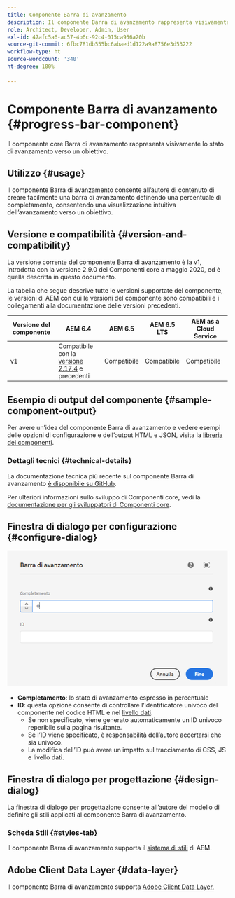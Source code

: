 ```yaml
---
title: Componente Barra di avanzamento
description: Il componente Barra di avanzamento rappresenta visivamente lo stato di avanzamento verso un obiettivo
role: Architect, Developer, Admin, User
exl-id: 47afc5a6-ac57-4b6c-92c4-015ca956a20b
source-git-commit: 6fbc781db555bc6abaed1d122a9a8756e3d53222
workflow-type: ht
source-wordcount: '340'
ht-degree: 100%

---
```


# Componente Barra di avanzamento {#progress-bar-component}

Il componente core Barra di avanzamento rappresenta visivamente lo stato di avanzamento verso un obiettivo.

## Utilizzo {#usage}

Il componente Barra di avanzamento consente all’autore di contenuto di creare facilmente una barra di avanzamento definendo una percentuale di completamento, consentendo una visualizzazione intuitiva dell’avanzamento verso un obiettivo.

## Versione e compatibilità {#version-and-compatibility}

La versione corrente del componente Barra di avanzamento è la v1, introdotta con la versione 2.9.0 dei Componenti core a maggio 2020, ed è quella descritta in questo documento.

La tabella che segue descrive tutte le versioni supportate del componente, le versioni di AEM con cui le versioni del componente sono compatibili e i collegamenti alla documentazione delle versioni precedenti.

| Versione del componente | AEM 6.4 | AEM 6.5 | AEM 6.5 LTS | AEM as a Cloud Service |
|---|---|---|---|---|
| v1 | Compatibile con la <br>[versione 2.17.4](/help/versions.md) e precedenti | Compatibile | Compatibile | Compatibile |

## Esempio di output del componente {#sample-component-output}

Per avere un’idea del componente Barra di avanzamento e vedere esempi delle opzioni di configurazione e dell’output HTML e JSON, visita la [libreria dei componenti](https://adobe.com/go/aem_cmp_library_progressbar_it).

### Dettagli tecnici {#technical-details}

La documentazione tecnica più recente sul componente Barra di avanzamento [è disponibile su GitHub](https://adobe.com/go/aem_cmp_tech_progress_v1).

Per ulteriori informazioni sullo sviluppo di Componenti core, vedi la [documentazione per gli sviluppatori di Componenti core](/help/developing/overview.md).

## Finestra di dialogo per configurazione {#configure-dialog}

![Finestra di dialogo per modifica del componente Barra di avanzamento](/help/assets/progress-bar-edit.png)

* **Completamento**: lo stato di avanzamento espresso in percentuale
* **ID**: questa opzione consente di controllare l’identificatore univoco del componente nel codice HTML e nel [livello dati](/help/developing/data-layer/overview.md).
   * Se non specificato, viene generato automaticamente un ID univoco reperibile sulla pagina risultante.
   * Se l’ID viene specificato, è responsabilità dell’autore accertarsi che sia univoco.
   * La modifica dell’ID può avere un impatto sul tracciamento di CSS, JS e livello dati.

## Finestra di dialogo per progettazione {#design-dialog}

La finestra di dialogo per progettazione consente all’autore del modello di definire gli stili applicati al componente Barra di avanzamento.

### Scheda Stili {#styles-tab}

Il componente Barra di avanzamento supporta il [sistema di stili](/help/get-started/authoring.md#component-styling) di AEM.

## Adobe Client Data Layer {#data-layer}

Il componente Barra di avanzamento supporta [Adobe Client Data Layer.](/help/developing/data-layer/overview.md)

